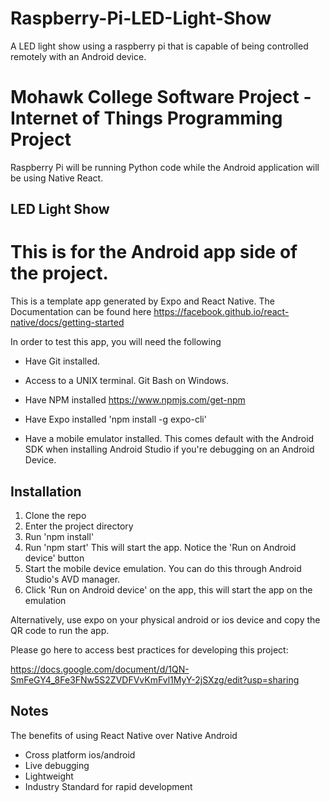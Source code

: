 # Raspberry-Pi-LED-Light-Show
A LED light show using a raspberry pi that is capable of being controlled remotely with an Android device.

# Mohawk College Software Project - Internet of Things Programming Project 

Raspberry Pi will be running Python code while the Android application will be using Native React.

## LED Light Show 

# This is for the Android app side of the project.

This is a template app generated by Expo and React Native. The Documentation can be found here https://facebook.github.io/react-native/docs/getting-started

In order to test this app, you will need the following

- Have Git installed.

- Access to a UNIX terminal. Git Bash on Windows.

- Have NPM installed https://www.npmjs.com/get-npm

- Have Expo installed 'npm install -g expo-cli'

- Have a mobile emulator installed. This comes default with the Android SDK when installing Android Studio if you're debugging on an Android Device.

## Installation

1. Clone the repo
2. Enter the project directory
3. Run 'npm install'
3. Run 'npm start' This will start the app. Notice the 'Run on Android device' button
4. Start the mobile device emulation. You can do this through Android Studio's AVD manager. 
5. Click 'Run on Android device' on the app, this will start the app on the emulation

Alternatively, use expo on your physical android or ios device and copy the QR code to run the app.

Please go here to access best practices for developing this project:

https://docs.google.com/document/d/1QN-SmFeGY4_8Fe3FNw5S2ZVDFVvKmFvl1MyY-2jSXzg/edit?usp=sharing

## Notes

The benefits of using React Native over Native Android

- Cross platform ios/android
- Live debugging
- Lightweight
- Industry Standard for rapid development






